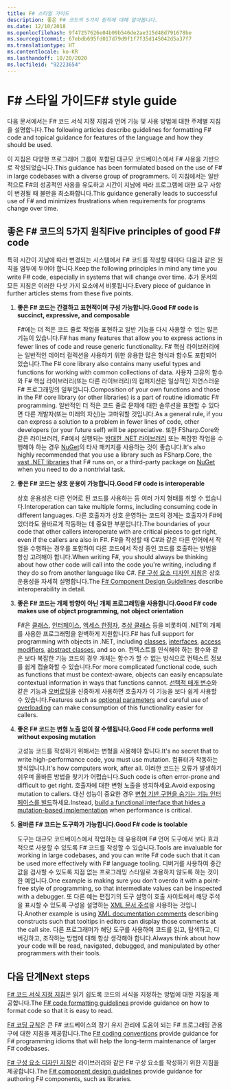 ```yaml
---
title: F# 스타일 가이드
description: 좋은 F# 코드의 5가지 원칙에 대해 알아봅니다.
ms.date: 12/10/2018
ms.openlocfilehash: 9f47257626e04b09b546de2ae315d48d791678be
ms.sourcegitcommit: 67ebdb695fd017d79d9f1f7f35d145042d5a37f7
ms.translationtype: HT
ms.contentlocale: ko-KR
ms.lasthandoff: 10/20/2020
ms.locfileid: "92223654"
---
```

# <a name="f-style-guide"></a><span data-ttu-id="226eb-103">F# 스타일 가이드</span><span class="sxs-lookup"><span data-stu-id="226eb-103">F# style guide</span></span>

<span data-ttu-id="226eb-104">다음 문서에서는 F# 코드 서식 지정 지침과 언어 기능 및 사용 방법에 대한 주제별 지침을 설명합니다.</span><span class="sxs-lookup"><span data-stu-id="226eb-104">The following articles describe guidelines for formatting F# code and topical guidance for features of the language and how they should be used.</span></span>

<span data-ttu-id="226eb-105">이 지침은 다양한 프로그래머 그룹이 포함된 대규모 코드베이스에서 F# 사용을 기반으로 작성되었습니다.</span><span class="sxs-lookup"><span data-stu-id="226eb-105">This guidance has been formulated based on the use of F# in large codebases with a diverse group of programmers.</span></span> <span data-ttu-id="226eb-106">이 지침에서는 일반적으로 F#의 성공적인 사용을 유도하고 시간이 지남에 따라 프로그램에 대한 요구 사항이 변경될 때 불만을 최소화합니다.</span><span class="sxs-lookup"><span data-stu-id="226eb-106">This guidance generally leads to successful use of F# and minimizes frustrations when requirements for programs change over time.</span></span>

## <a name="five-principles-of-good-f-code"></a><span data-ttu-id="226eb-107">좋은 F# 코드의 5가지 원칙</span><span class="sxs-lookup"><span data-stu-id="226eb-107">Five principles of good F# code</span></span>

<span data-ttu-id="226eb-108">특히 시간이 지남에 따라 변경되는 시스템에서 F# 코드를 작성할 때마다 다음과 같은 원칙을 염두에 두어야 합니다.</span><span class="sxs-lookup"><span data-stu-id="226eb-108">Keep the following principles in mind any time you write F# code, especially in systems that will change over time.</span></span> <span data-ttu-id="226eb-109">추가 문서의 모든 지침은 이러한 다섯 가지 요소에서 비롯됩니다.</span><span class="sxs-lookup"><span data-stu-id="226eb-109">Every piece of guidance in further articles stems from these five points.</span></span>

1. <span data-ttu-id="226eb-110">**좋은 F# 코드는 간결하고 표현적이며 구성 가능합니다.**</span><span class="sxs-lookup"><span data-stu-id="226eb-110">**Good F# code is succinct, expressive, and composable**</span></span>

    <span data-ttu-id="226eb-111">F#에는 더 적은 코드 줄로 작업을 표현하고 일반 기능을 다시 사용할 수 있는 많은 기능이 있습니다.</span><span class="sxs-lookup"><span data-stu-id="226eb-111">F# has many features that allow you to express actions in fewer lines of code and reuse generic functionality.</span></span> <span data-ttu-id="226eb-112">F# 핵심 라이브러리에는 일반적인 데이터 컬렉션을 사용하기 위한 유용한 많은 형식과 함수도 포함되어 있습니다.</span><span class="sxs-lookup"><span data-stu-id="226eb-112">The F# core library also contains many useful types and functions for working with common collections of data.</span></span> <span data-ttu-id="226eb-113">사용자 고유의 함수와 F# 핵심 라이브러리(또는 다른 라이브러리)의 컴퍼지션은 일상적인 자연스러운 F# 프로그래밍의 일부입니다.</span><span class="sxs-lookup"><span data-stu-id="226eb-113">Composition of your own functions and those in the F# core library (or other libraries) is a part of routine idiomatic F# programming.</span></span> <span data-ttu-id="226eb-114">일반적인 더 적은 코드 줄로 문제에 대한 솔루션을 표현할 수 있다면 다른 개발자(또는 미래의 자신)는 고마워할 것입니다.</span><span class="sxs-lookup"><span data-stu-id="226eb-114">As a general rule, if you can express a solution to a problem in fewer lines of code, other developers (or your future self) will be appreciative.</span></span> <span data-ttu-id="226eb-115">또한 FSharp.Core와 같은 라이브러리, F#에서 실행되는 [방대한 .NET 라이브러리](../../../api/index.md) 또는 복잡한 작업을 수행해야 하는 경우 [NuGet](https://www.nuget.org/)의 타사 패키지를 사용하는 것이 좋습니다.</span><span class="sxs-lookup"><span data-stu-id="226eb-115">It's also highly recommended that you use a library such as FSharp.Core, the [vast .NET libraries](../../../api/index.md) that F# runs on, or a third-party package on [NuGet](https://www.nuget.org/) when you need to do a nontrivial task.</span></span>

2. <span data-ttu-id="226eb-116">**좋은 F# 코드는 상호 운용이 가능합니다.**</span><span class="sxs-lookup"><span data-stu-id="226eb-116">**Good F# code is interoperable**</span></span>

    <span data-ttu-id="226eb-117">상호 운용성은 다른 언어로 된 코드를 사용하는 등 여러 가지 형태를 취할 수 있습니다.</span><span class="sxs-lookup"><span data-stu-id="226eb-117">Interoperation can take multiple forms, including consuming code in different languages.</span></span> <span data-ttu-id="226eb-118">다른 호출자가 상호 운영하는 코드의 경계는 호출자가 F#에 있더라도 올바르게 작동하는 데 중요한 부분입니다.</span><span class="sxs-lookup"><span data-stu-id="226eb-118">The boundaries of your code that other callers interoperate with are critical pieces to get right, even if the callers are also in F#.</span></span> <span data-ttu-id="226eb-119">F#을 작성할 때 C#과 같은 다른 언어에서 작업을 수행하는 경우를 포함하여 다른 코드에서 작성 중인 코드를 호출하는 방법을 항상 고려해야 합니다.</span><span class="sxs-lookup"><span data-stu-id="226eb-119">When writing F#, you should always be thinking about how other code will call into the code you're writing, including if they do so from another language like C#.</span></span> <span data-ttu-id="226eb-120">[F# 구성 요소 디자인 지침](component-design-guidelines.md)은 상호 운용성을 자세히 설명합니다.</span><span class="sxs-lookup"><span data-stu-id="226eb-120">The [F# Component Design Guidelines](component-design-guidelines.md) describe interoperability in detail.</span></span>

3. <span data-ttu-id="226eb-121">**좋은 F# 코드는 개체 방향이 아닌 개체 프로그래밍을 사용합니다.**</span><span class="sxs-lookup"><span data-stu-id="226eb-121">**Good F# code makes use of object programming, not object orientation**</span></span>

    <span data-ttu-id="226eb-122">F#은 [클래스](../language-reference/classes.md), [인터페이스](../language-reference/interfaces.md), [액세스 한정자](../language-reference/access-control.md), [추상 클래스](../language-reference/abstract-classes.md) 등을 비롯하여 .NET의 개체를 사용한 프로그래밍을 완벽하게 지원합니다.</span><span class="sxs-lookup"><span data-stu-id="226eb-122">F# has full support for programming with objects in .NET, including [classes](../language-reference/classes.md), [interfaces](../language-reference/interfaces.md), [access modifiers](../language-reference/access-control.md), [abstract classes](../language-reference/abstract-classes.md), and so on.</span></span> <span data-ttu-id="226eb-123">컨텍스트를 인식해야 하는 함수와 같은 보다 복잡한 기능 코드의 경우 개체는 함수가 할 수 없는 방식으로 컨텍스트 정보를 쉽게 캡슐화할 수 있습니다.</span><span class="sxs-lookup"><span data-stu-id="226eb-123">For more complicated functional code, such as functions that must be context-aware, objects can easily encapsulate contextual information in ways that functions cannot.</span></span> <span data-ttu-id="226eb-124">[선택적 매개 변수](../language-reference/members/methods.md#optional-arguments)와 같은 기능과 [오버로딩](../language-reference/members/methods.md#overloaded-methods)을 신중하게 사용하면 호출자가 이 기능을 보다 쉽게 사용할 수 있습니다.</span><span class="sxs-lookup"><span data-stu-id="226eb-124">Features such as [optional parameters](../language-reference/members/methods.md#optional-arguments) and careful use of [overloading](../language-reference/members/methods.md#overloaded-methods) can make consumption of this functionality easier for callers.</span></span>

4. <span data-ttu-id="226eb-125">**좋은 F# 코드는 변형 노출 없이 잘 수행됩니다.**</span><span class="sxs-lookup"><span data-stu-id="226eb-125">**Good F# code performs well without exposing mutation**</span></span>

    <span data-ttu-id="226eb-126">고성능 코드를 작성하기 위해서는 변형을 사용해야 합니다.</span><span class="sxs-lookup"><span data-stu-id="226eb-126">It's no secret that to write high-performance code, you must use mutation.</span></span> <span data-ttu-id="226eb-127">컴퓨터가 작동하는 방식입니다.</span><span class="sxs-lookup"><span data-stu-id="226eb-127">It's how computers work, after all.</span></span> <span data-ttu-id="226eb-128">이러한 코드는 오류가 발생하기 쉬우며 올바른 방법을 찾기가 어렵습니다.</span><span class="sxs-lookup"><span data-stu-id="226eb-128">Such code is often error-prone and difficult to get right.</span></span> <span data-ttu-id="226eb-129">호출자에 대한 변형 노출을 방지하세요.</span><span class="sxs-lookup"><span data-stu-id="226eb-129">Avoid exposing mutation to callers.</span></span> <span data-ttu-id="226eb-130">대신 성능이 중요한 경우 [변형 기반 구현을 숨기는 기능 인터페이스를 빌드](conventions.md#performance)하세요.</span><span class="sxs-lookup"><span data-stu-id="226eb-130">Instead, [build a functional interface that hides a mutation-based implementation](conventions.md#performance) when performance is critical.</span></span>

5. <span data-ttu-id="226eb-131">**올바른 F# 코드는 도구화가 가능합니다.**</span><span class="sxs-lookup"><span data-stu-id="226eb-131">**Good F# code is toolable**</span></span>

    <span data-ttu-id="226eb-132">도구는 대규모 코드베이스에서 작업하는 데 유용하며 F# 언어 도구에서 보다 효과적으로 사용할 수 있도록 F# 코드를 작성할 수 있습니다.</span><span class="sxs-lookup"><span data-stu-id="226eb-132">Tools are invaluable for working in large codebases, and you can write F# code such that it can be used more effectively with F# language tooling.</span></span> <span data-ttu-id="226eb-133">디버거를 사용하여 중간 값을 검사할 수 있도록 지점 없는 프로그래밍 스타일로 과용하지 않도록 하는 것이 한 예입니다.</span><span class="sxs-lookup"><span data-stu-id="226eb-133">One example is making sure you don't overdo it with a point-free style of programming, so that intermediate values can be inspected with a debugger.</span></span> <span data-ttu-id="226eb-134">또 다른 예는 편집기의 도구 설명이 호출 사이트에서 해당 주석을 표시할 수 있도록 구성을 설명하는 [XML 문서 주석](../language-reference/xml-documentation.md)을 사용하는 것입니다.</span><span class="sxs-lookup"><span data-stu-id="226eb-134">Another example is using [XML documentation comments](../language-reference/xml-documentation.md) describing constructs such that tooltips in editors can display those comments at the call site.</span></span> <span data-ttu-id="226eb-135">다른 프로그래머가 해당 도구를 사용하여 코드를 읽고, 탐색하고, 디버깅하고, 조작하는 방법에 대해 항상 생각해야 합니다.</span><span class="sxs-lookup"><span data-stu-id="226eb-135">Always think about how your code will be read, navigated, debugged, and manipulated by other programmers with their tools.</span></span>

## <a name="next-steps"></a><span data-ttu-id="226eb-136">다음 단계</span><span class="sxs-lookup"><span data-stu-id="226eb-136">Next steps</span></span>

<span data-ttu-id="226eb-137">[F# 코드 서식 지정 지침](formatting.md)은 읽기 쉽도록 코드의 서식을 지정하는 방법에 대한 지침을 제공합니다.</span><span class="sxs-lookup"><span data-stu-id="226eb-137">The [F# code formatting guidelines](formatting.md) provide guidance on how to format code so that it is easy to read.</span></span>

<span data-ttu-id="226eb-138">[F# 코딩 규칙](conventions.md)은 큰 F# 코드베이스의 장기 유지 관리에 도움이 되는 F# 프로그래밍 관용구에 대한 지침을 제공합니다.</span><span class="sxs-lookup"><span data-stu-id="226eb-138">The [F# coding conventions](conventions.md) provide guidance for F# programming idioms that will help the long-term maintenance of larger F# codebases.</span></span>

<span data-ttu-id="226eb-139">[F# 구성 요소 디자인 지침](component-design-guidelines.md)은 라이브러리와 같은 F# 구성 요소를 작성하기 위한 지침을 제공합니다.</span><span class="sxs-lookup"><span data-stu-id="226eb-139">The [F# component design guidelines](component-design-guidelines.md) provide guidance for authoring F# components, such as libraries.</span></span>

